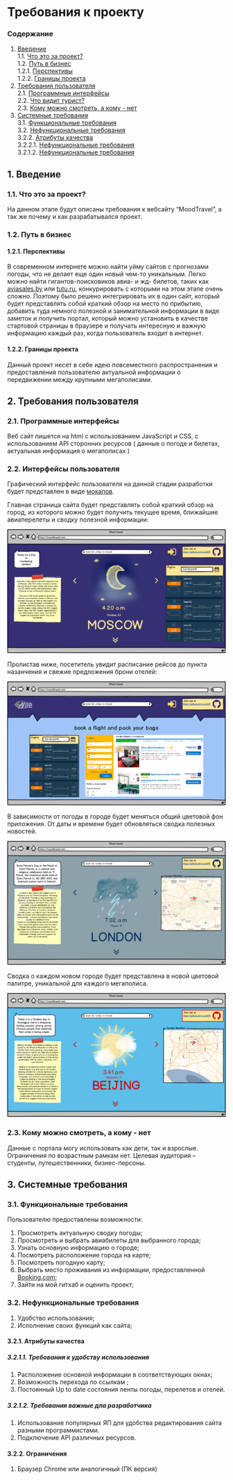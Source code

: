 # Требования к проекту

### Содержание
1. [Введение](#1) <br>
1.1. [Что это за проект?](#1.1) <br>
1.2. [Путь в бизнес](#1.2) <br>
1.2.1. [Перспективы](#1.2.1) <br>
1.2.2. [Границы проекта](#1.2.2) <br>
2. [Требования пользователя](#2) <br>
2.1. [Программные интерфейсы](#2.1) <br>
2.2. [Что видит турист?](#2.2) <br>
2.3. [Кому можно смотреть, а кому - нет](#2.3)<br>
3. [Системные требования](#3)<br>
3.1. [Функциональные требования](#3.1)<br> 
3.2. [Нефункциональные требования](#3.2)<br>
3.2.2. [Атрибуты качества](#3.2.1)<br>
3.2.2.1. [Нефункциональные требования](#3.2.1.1)<br>
3.2.1.2. [Нефункциональные требования](#3.2.1.2)<br>

## 1. Введение <a name="1"></a>

### 1.1. Что это за проект? <a name="1.1"></a>

На данном этапе будут описаны требования к вебсайту “MoodTravel”, а так же почему и как разрабатывался проект.

### 1.2. Путь в бизнес <a name="1.2"></a>

#### 1.2.1. Перспективы <a name="1.2.1"></a>

В современном интернете можно найти уйму сайтов с прогнозами погоды, что не делает еще один новый чем-то уникальным. Легко можно найти гигантов-поисковиков авиа- и жд- билетов, таких как  [aviasales.by](https://www.aviasales.by) или [tutu.ru](https://www.tutu.ru), конкурировать с которыми на этом этапе очень сложно. Поэтому было решено интегрировать их в один сайт, который будет представлять собой краткий обзор на место по прибытию, добавить туда немного полезной и занимательной информации в виде заметок и получить портал, который можно установить в качестве стартовой страницы в браузере и получать интересную и важную информацию каждый раз, когда пользователь входит в интернет.

#### 1.2.2. Границы проекта <a name="1.2.2"></a>

Данный проект несет в себе идею повсеместного распространения и предоставления пользователю актуальной информации о передвижении между крупными мегаполисами.

## 2. Требования пользователя <a name="2"></a>

### 2.1. Программные интерфейсы <a name="2.1"></a>

Веб сайт пишется на html с использованием JavaScript и CSS, с использованием API сторонних ресурсов ( данные о погоде и билетах, актуальная информация о мегаполисах )

### 2.2. Интерфейсы пользователя <a name="2.2"></a>
Графический интерфейс пользователя на данной стадии разработки будет представлен в виде [мокапов](https://github.com/LazuRR/TreeOnDesktop/tree/master/src/mockups).

Главная страница сайта будет представлять собой краткий обзор на город, из которого можно будет получить текущее время, ближайшие авиаперелеты и сводку полезной информации:

![Превью_Москва](https://github.com/LazuRR/TreeOnDesktop/blob/master/src/mockups/Mockup_Moscow.png) <br/>

Пролистав ниже, посетитель увидит расписание рейсов до пункта назанчения и свежие предложения брони отелей:

![Превью_Москва_Advanced](https://github.com/LazuRR/TreeOnDesktop/blob/master/src/mockups/Mockup_Moscow_extended.png) <br/>

В зависимости от погоды в городе будет меняться общий цветовой фон приложения. От даты и времени будет обновляться сводка полезных новостей.

![Превью_Лондон](https://github.com/LazuRR/TreeOnDesktop/blob/master/src/mockups/Mockup_London_v2.png) <br/>

Сводка о каждом новом городе будет представлена в новой цветовой палитре, уникальной для каждого мегаполиса.

![Превью_Пекин](https://github.com/LazuRR/TreeOnDesktop/blob/master/src/mockups/Mockup_Beijing_v2.png) <br/>


### 2.3. Кому можно смотреть, а кому - нет <a name="2.3"></a>

Данные с портала могу использовать как дети, так и взрослые. Ограничения по возрастным рамкам нет. Целевая аудитория – студенты, путешественники, бизнес-персоны.

## 3. Системные требования <a name="3"></a>

### 3.1. Функциональные требования <a name="3.1"></a>

Пользователю предоставлены возможности:

1. Просмотреть актуальную сводку погоды;
2. Просмотреть и выбрать авиабилеты для выбранного города;
3. Узнать основную информацию о городе;
4. Посмотреть расположение города на карте;
5. Посмотреть погодную карту;
6. Выбрать место проживания из информации, предоставленной [Booking.com](https://www.booking.com/index.ru.html?aid=397594;label=gog235jc-1DCAEoggI46AdIM1gDaCWIAQGYASG4ARfIAQzYAQPoAQGIAgGoAgO4ArO2zuwFwAIB;sid=795f9c6b1128523c81ef59c5fae36f5f;keep_landing=1&sb_price_type=total&);
7. Зайти на мой гитхаб и оценить проект;

### 3.2. Нефункциональные требования <a name="3.2"></a>
 1. Удобство использования;
  2. Исполнение своих функций как сайта;
 
#### 3.2.1. Атрибуты качества<a name="3.2.1"></a>

##### 3.2.1.1. Требования к удобству использования <a name="3.2.1.1"></a>

  1. Расположение основной информации в соответствующих окнах;
  2. Возможность перехода по ссылкам ;
  3. Постоянный Up to date состояния ленты погоды, перелетов и отелей. 
  
##### 3.2.1.2. Требования важные дла разработчика <a name="3.2.1.2"></a>

  1. Использование популярных ЯП для удобства редактирования сайта разными программистами.
  2. Подключение API различных ресурсов.

#### 3.2.2. Ограничения<a name="3.2.2"></a>

  1. Браузер Chrome или аналогичный (ПК версия)
  

